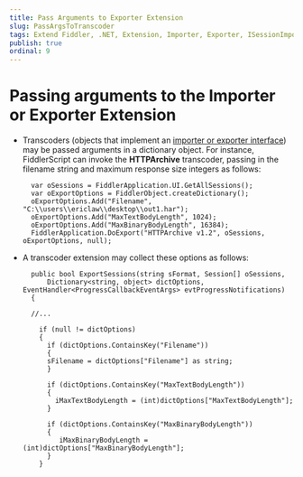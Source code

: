 ```yaml
---
title: Pass Arguments to Exporter Extension
slug: PassArgsToTranscoder
tags: Extend Fiddler, .NET, Extension, Importer, Exporter, ISessionImporter, ISessionExporter, ProgressCallbackEventArgs
publish: true
ordinal: 9
---
```


Passing arguments to the Importer or Exporter Extension
=======================================================

+ Transcoders (objects that implement an [importer or exporter interface][1]) may be passed arguments in a dictionary object.  For instance, FiddlerScript can invoke the **HTTPArchive** transcoder, passing in the filename string and maximum response size integers as follows:

		var oSessions = FiddlerApplication.UI.GetAllSessions();
		var oExportOptions = FiddlerObject.createDictionary();
		oExportOptions.Add("Filename", "C:\\users\\ericlaw\\desktop\\out1.har");
		oExportOptions.Add("MaxTextBodyLength", 1024);
		oExportOptions.Add("MaxBinaryBodyLength", 16384);
		FiddlerApplication.DoExport("HTTPArchive v1.2", oSessions, oExportOptions, null);

+ A transcoder extension may collect these options as follows:

		public bool ExportSessions(string sFormat, Session[] oSessions, 
			Dictionary<string, object> dictOptions, EventHandler<ProgressCallbackEventArgs> evtProgressNotifications)
		{

		//...

		  if (null != dictOptions)
		  { 
			if (dictOptions.ContainsKey("Filename"))
			{
			sFilename = dictOptions["Filename"] as string;
			}

			if (dictOptions.ContainsKey("MaxTextBodyLength"))
			{
			  iMaxTextBodyLength = (int)dictOptions["MaxTextBodyLength"];
			}

			if (dictOptions.ContainsKey("MaxBinaryBodyLength"))
			{
			   iMaxBinaryBodyLength = (int)dictOptions["MaxBinaryBodyLength"];
			}
		  }

[1]: ./ImporterExporterInterfaces
